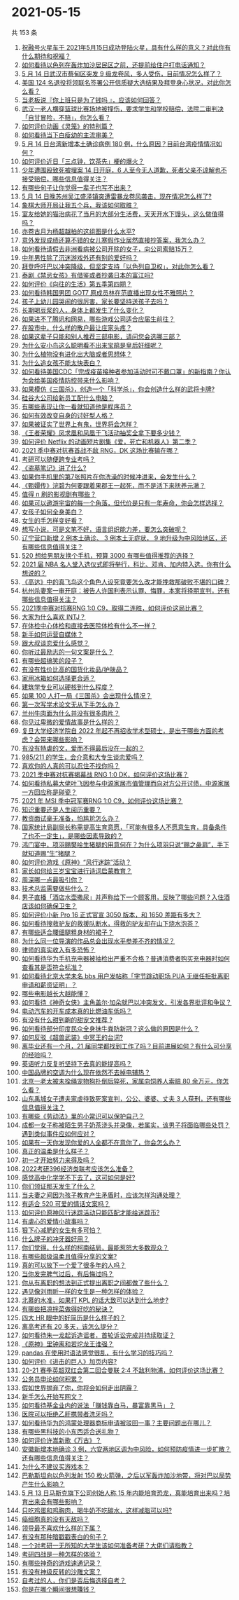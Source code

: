 # 2021-05-15

共 153 条

<!-- BEGIN -->
<!-- 最后更新时间 Sat May 15 2021 16:02:39 GMT+0800 (China Standard Time) -->

1. [祝融号火星车于
   2021年5月15日成功登陆火星，具有什么样的意义？对此你有什么期待和祝福？](https://www.zhihu.com/question/459371819)
2. [如何看待以色列在轰炸加沙居民区之前，还提前给住户打电话通知？](https://www.zhihu.com/question/459381446)
3. [5 月 14 日武汉市蔡甸区突发 9
   级龙卷风，多人受伤，目前情况怎么样了？](https://www.zhihu.com/question/459494123)
4. [美国 124
   名退役将领联名签署公开信质疑大选结果及拜登身心状况，对此你怎么看？](https://www.zhihu.com/question/459466085)
5. [当老板说『你上班只是为了钱吗 』，应该如何回答？](https://www.zhihu.com/question/459271480)
6. [武汉一老人横穿篮球比赛场地被撞伤，要求学生和学校赔偿，法院二审判决「自甘冒险，不赔」，你怎么看？](https://www.zhihu.com/question/458886791)
7. [如何评价动画《灵笼》的特别篇？](https://www.zhihu.com/question/457932974)
8. [如何看待当下白瘦幼的主流审美？](https://www.zhihu.com/question/63812554)
9. [5 月 14 日台湾新增本土确诊病例 180
   例，什么原因？目前台湾疫情情况如何？](https://www.zhihu.com/question/459531944)
10. [如何评价近日「三点钟，饮茶先」梗的爆火？](https://www.zhihu.com/question/459087204)
11. [少年遭围殴致死被埋案 14 日开庭，6
    人至今无人道歉，死者父亲不谅解也不接受赔偿，哪些信息值得关注？](https://www.zhihu.com/question/459368723)
12. [有哪些句子让你觉得一辈子也写不出来？](https://www.zhihu.com/question/452901323)
13. [5 月 14
    日晚苏州吴江盛泽镇突遭雷暴龙卷风袭击，现在情况怎么样了?](https://www.zhihu.com/question/459449819)
14. [象棋大师开局让我五个兵，我该如何取胜？](https://www.zhihu.com/question/458811041)
15. [室友给她的猫治病花了当月的大部分生活费，天天开水下馒头，这么做值得吗？](https://www.zhihu.com/question/458055949)
16. [亦卷古月为杨超越拍的这组图是什么水平?](https://www.zhihu.com/question/459282561)
17. [意外发现成绩还算不错的女儿寒假作业居然直接抄答案，我怎么办？](https://www.zhihu.com/question/444223188)
18. [如何看待请假去非洲看病被公司开除的女子，向公司索赔15万？](https://www.zhihu.com/question/459337590)
19. [中年男性除了沉迷游戏外还有别的爱好吗？](https://www.zhihu.com/question/459226864)
20. [拜登呼吁巴以冲突降级，但坚定支持「以色列自卫权」，对此你怎么看？](https://www.zhihu.com/question/459392658)
21. [泰剧《禁忌女孩》有借鉴或者抄袭日本的富江吗?](https://www.zhihu.com/question/372621639)
22. [如何评价《向往的生活》第五季第四期？](https://www.zhihu.com/question/458385376)
23. [如何看待韩国男团 GOT7 原成员林在范直播出现女性不雅照片？](https://www.zhihu.com/question/459375130)
24. [孩子上幼儿园哭闹的很厉害，家长要坚持送孩子去吗？](https://www.zhihu.com/question/402790783)
25. [长期喝豆浆的人，身体上都发生了什么变化？](https://www.zhihu.com/question/382035677)
26. [如果进不了腾讯和网易，哪些游戏公司适合应届生前往？](https://www.zhihu.com/question/51894980)
27. [在股市中，什么样的散户最让庄家头疼？](https://www.zhihu.com/question/316561088)
28. [如果这辈子只能和别人推荐三部电影，请问您会选哪三部？](https://www.zhihu.com/question/444313984)
29. [为什么安小鸟这么聪明看不出来宝鹃是皇后奸细呢？](https://www.zhihu.com/question/338703838)
30. [为什么植物没有进化出大脑或者思想体？](https://www.zhihu.com/question/437474056)
31. [为什么追女孩不能太快表白？](https://www.zhihu.com/question/354110420)
32. [如何看待美国CDC「完成疫苗接种者参加活动时可不戴口罩」的新指南？你认为会给美国疫情防控带来什么影响？](https://www.zhihu.com/question/459397574)
33. [如果模仿《三国杀》，创造一个「科学杀」，你会创造什么样的武将卡牌?](https://www.zhihu.com/question/452646740)
34. [硅谷大公司给新员工配什么电脑？](https://www.zhihu.com/question/46739077)
35. [有哪些表现让你一看就知道他是程序员？](https://www.zhihu.com/question/453277901)
36. [如何有效改变自身的讨好型人格？](https://www.zhihu.com/question/32157363)
37. [如果被证实了世界上有鬼，世界将会怎样？](https://www.zhihu.com/question/405528524)
38. [《王者荣耀》凤求凰和凤凰于飞活动抽奖全拿下要多少钱？](https://www.zhihu.com/question/434465290)
39. [如何评价 Netflix
    的动画短片剧集《爱，死亡和机器人》第二季？](https://www.zhihu.com/question/459134092)
40. [2021 季中赛对抗赛首战不敌 RNG，DK 这场比赛输在哪？](https://www.zhihu.com/question/459461021)
41. [考研可以随便跨专业考吗？](https://www.zhihu.com/question/401955144)
42. [《盗墓笔记》讲了什么?](https://www.zhihu.com/question/32090742)
43. [如果你手机里的第7张照片在你洗澡的时候冲进来，会发生什么？](https://www.zhihu.com/question/405633395)
44. [《甄嬛传》浣碧为何要跟着果郡王一起死，而不是活下来抚养元澈？](https://www.zhihu.com/question/433789518)
45. [值得 n 刷的影视剧有哪些？](https://www.zhihu.com/question/452689050)
46. [如果可以遨游宇宙的每一个角落，但代价是只有一年寿命，你会怎样选择？](https://www.zhihu.com/question/459343263)
47. [女孩子如何全身美白？](https://www.zhihu.com/question/28991460)
48. [女生的手怎样变好看？](https://www.zhihu.com/question/32285684)
49. [想写小说，可是文笔不好，语言组织能力差，要怎么突破呢？](https://www.zhihu.com/question/459065020)
50. [辽宁营口新增 2 例本土确诊、 3 例本土无症状， 9
    地升级为中风险地区，还有哪些信息值得关注？](https://www.zhihu.com/question/459445245)
51. [520 想给男朋友换个手机，预算 3000
    有哪些值得推荐的选择？](https://www.zhihu.com/question/458226493)
52. [2021 届 NBA
    名人堂入选仪式即将举行，科比、邓肯、加内特入选，你有什么想说的？](https://www.zhihu.com/question/459350210)
53. [《高达》中的真飞鸟这个角色人设究竟要怎么改才能挽救那破败不堪的口碑？](https://www.zhihu.com/question/456278526)
54. [杭州杀妻案一审开庭：被告人许国利表示认罪、悔罪，本案将择期宣判，还有哪些信息值得关注？](https://www.zhihu.com/question/459379238)
55. [2021季中赛对抗赛RNG 1:0
    C9，取得二连胜，如何评价这局比赛？](https://www.zhihu.com/question/459488940)
56. [大家为什么喜欢 INTJ？](https://www.zhihu.com/question/459270975)
57. [在体检中心体检和直接去医院体检有什么不一样？](https://www.zhihu.com/question/24536825)
58. [新手如何运营自媒体？](https://www.zhihu.com/question/323404884)
59. [跟大叔谈恋爱什么感觉？](https://www.zhihu.com/question/319597687)
60. [你听过最励志的一句文案是什么？](https://www.zhihu.com/question/437716992)
61. [有哪些超搞笑的段子？](https://www.zhihu.com/question/453066336)
62. [有没有性价比高的国货化妆品/护肤品？](https://www.zhihu.com/question/299017653)
63. [家用冰箱如何选择更合适？](https://www.zhihu.com/question/449486139)
64. [建筑学专业可以硬核到什么程度？](https://www.zhihu.com/question/448366335)
65. [如果 100 人打一局《三国杀》会出现什么情况？](https://www.zhihu.com/question/458748936)
66. [第一次写学术论文无从下手怎么办？](https://www.zhihu.com/question/20829666)
67. [兰州牛肉面为什么并没有很多肉片？](https://www.zhihu.com/question/448755182)
68. [你见过卑微的爱情故事是什么样的？](https://www.zhihu.com/question/320245223)
69. [复旦大学经济学院自 2022
    年起不再招收学术型硕士，是出于哪些方面的考虑？会带来哪些影响？](https://www.zhihu.com/question/458991146)
70. [有没有特虐的文，爱而不得最后没在一起的？](https://www.zhihu.com/question/440056937)
71. [985/211 的学生，会介意和大专生谈恋爱吗？](https://www.zhihu.com/question/55883779)
72. [喜欢你的人真的可以忍住不找你吗？](https://www.zhihu.com/question/433052807)
73. [2021 季中赛对抗赛揭幕战 RNG 1:0
    DK，如何评价这场比赛？](https://www.zhihu.com/question/459459475)
74. [如何看待私募大佬叶飞因参与中源家居市值管理而向对方公开讨债，中源家居一方回应称是碰瓷？](https://www.zhihu.com/question/459277738)
75. [2021 年 MSI 季中冠军赛RNG 1:0
    C9，如何评价这场比赛？](https://www.zhihu.com/question/459483381)
76. [知识重要还是人生阅历重要？](https://www.zhihu.com/question/401756432)
77. [教资面试毫无准备，怕尴尬怎么办？](https://www.zhihu.com/question/458928684)
78. [国家统计局副局长称需提高生育意愿，「可能有很多人不愿意生育，具备条件了也不一定生」，是哪些因素导致的？](https://www.zhihu.com/question/459227388)
79. [鸿门宴中，项羽赐樊哙生猪腿的用意何在？为什么项羽只说“赐之彘肩”，手下就知道赐“生”猪腿？](https://www.zhihu.com/question/19870339)
80. [如何评价游戏《原神》“风行迷踪”活动？](https://www.zhihu.com/question/459371771)
81. [家长如何给三岁宝宝进行诗词启蒙教育？](https://www.zhihu.com/question/344219807)
82. [周深哪一点最吸引你？](https://www.zhihu.com/question/453666454)
83. [技术总监需要做些什么？](https://www.zhihu.com/question/291798716)
84. [男子直播「酒店水壶撒尿」并声称给下一个顾客用，反映了哪些问题？入住酒店该如何确保卫生？](https://www.zhihu.com/question/459371363)
85. [如何评价小新 Pro 16 正式官宣 3050 版本，和 1650
    差距有多大？](https://www.zhihu.com/question/459174182)
86. [如何看待搜救驴友的救援队断水，得救的驴友却在山下烧水泡茶？](https://www.zhihu.com/question/459310609)
87. [有哪些适合腰细腿粗身材的裙子？](https://www.zhihu.com/question/451854465)
88. [为什么同一位导演的作品总会出现水平参差不齐的情况？](https://www.zhihu.com/question/457590938)
89. [律师的真实收入有多恐怖？](https://www.zhihu.com/question/360433896)
90. [如何看待华为手机充电器被抽检出严重不合格？普通消费者购买充电器时如何查看其是否符合标准？](https://www.zhihu.com/question/459365657)
91. [如何看待北京大学未名 bbs 用户发帖称「字节跳动职场 PUA
    无继任拒批离职申请和薪资证明」？](https://www.zhihu.com/question/459317193)
92. [哪些电影越长大越能懂？](https://www.zhihu.com/question/453278386)
93. [如何看待《神奇女侠》主角盖尔·加朵就巴以冲突发文，引发各界批评和争议？](https://www.zhihu.com/question/459349054)
94. [电动汽车的开车成本真的比燃油车低吗？](https://www.zhihu.com/question/423963353)
95. [有没有什么甜到齁的甜宠文推荐 ?](https://www.zhihu.com/question/362988648)
96. [如何看待部分印度民众全身抹牛粪防新冠？这么做的原因是什么？](https://www.zhihu.com/question/459344479)
97. [如何反驳《超兽武装》中冥王的台词?](https://www.zhihu.com/question/453809133)
98. [离毕业还有一个月，21
    届同学都找到工作了吗？目前进展如何？有什么可分享的经验吗？](https://www.zhihu.com/question/459163280)
99. [英语听力反复听坚持下去真的能提高吗？](https://www.zhihu.com/question/25869262)
100. [中国品牌的空调为什么现在依然不去掉电辅热？](https://www.zhihu.com/question/437041385)
101. [北京一老太被未拴绳宠物狗扑倒后猝死，家属向饲养人索赔 80
     余万元，你怎么看？](https://www.zhihu.com/question/459188941)
102. [山东禹城女子遭夫家虐待致死案宣判，公公、婆婆、丈夫 3
     人获刑，还有哪些信息值得关注？](https://www.zhihu.com/question/459407000)
103. [有哪些《劳动法》里的小常识可以保护自己？](https://www.zhihu.com/question/322472303)
104. [成都一女子称被陌生男子奶茶浇头并录像，若属实，该男子将面临哪些处罚？遇到类似事件应如何应对？](https://www.zhihu.com/question/459197699)
105. [如果有一天你发现你爱的人全都不在意你了，你会怎么办？](https://www.zhihu.com/question/456409558)
106. [真正的温柔是什么样子？](https://www.zhihu.com/question/374915368)
107. [初一才开始努力来得及吗？](https://www.zhihu.com/question/456184637)
108. [2022考研396经济类联考应该怎么准备？](https://www.zhihu.com/question/438333880)
109. [感觉高中化学学不下去了，这可如何是好?](https://www.zhihu.com/question/412638701)
110. [你们领证那天发生了什么？](https://www.zhihu.com/question/426768936)
111. [当夫妻之间因为孩子教育产生矛盾时，应该怎样沟通处理？](https://www.zhihu.com/question/457762381)
112. [有适合 520 可爱的情话文案吗？](https://www.zhihu.com/question/395634625)
113. [如何评价原神风行迷踪活动只能匹配才能给迷踪币?](https://www.zhihu.com/question/458975388)
114. [有虐心的爱情小故事吗？](https://www.zhihu.com/question/381394515)
115. [狠下心减肥的女生有多可怕？](https://www.zhihu.com/question/431969166)
116. [什么牌子的冲牙器好用？](https://www.zhihu.com/question/265185969)
117. [你们觉得，什么样的柯南结局，最能惹怒大多数观众？](https://www.zhihu.com/question/336378614)
118. [有哪些超级温柔且值得分享的文案?](https://www.zhihu.com/question/398204205)
119. [真的可以放下一个爱了很多年的人吗？](https://www.zhihu.com/question/453855079)
120. [当你发完脾气过后，有后悔过吗？](https://www.zhihu.com/question/450090677)
121. [你从有离职的想法到正式提出离职之间都做了些什么？](https://www.zhihu.com/question/459123577)
122. [遇见像刘雨昕一样的女生是一种怎样的体验？](https://www.zhihu.com/question/458764364)
123. [北慕的水准，如果打 KPL 的话大致可以达到什么地步?](https://www.zhihu.com/question/457025589)
124. [有哪些把凉拌菜做得好吃的秘诀？](https://www.zhihu.com/question/327948969)
125. [四大 HR 眼中的好简历是什么样子的？](https://www.zhihu.com/question/270327306)
126. [离高考还有 20 多天，该怎么提分？](https://www.zhihu.com/question/458625286)
127. [如何看待朱一龙起诉造谣者，首轮诉讼完成并持续取证？](https://www.zhihu.com/question/459455006)
128. [《原神》里钟离和若坨龙王谁强？](https://www.zhihu.com/question/455513453)
129. [pandas 在使用时语法感觉很乱，有什么学习的技巧吗？](https://www.zhihu.com/question/289788451)
130. [如何评价《进击的巨人》加页内容?](https://www.zhihu.com/question/458917406)
131. [20-21 赛季英超双红会第二回合曼联 2:4
     不敌利物浦，如何评价这场比赛？](https://www.zhihu.com/question/459329808)
132. [公务员申论如何积累？](https://www.zhihu.com/question/62703465)
133. [假如世界抛弃了你，你将会如何走出阴霾？](https://www.zhihu.com/question/454120128)
134. [新手怎么开始写网文？](https://www.zhihu.com/question/454846719)
135. [如何看待基金业内的说法「赚钱靠白马，暴富靠黑马」？](https://www.zhihu.com/question/458871834)
136. [医院可以拒绝乙肝携带者洗牙吗？](https://www.zhihu.com/question/64913982)
137. [如何看待华为的鸿蒙处理器商标申请被驳回一事？主要问题出在哪儿？](https://www.zhihu.com/question/459040169)
138. [有哪些黑科技的小东西适合送礼物？](https://www.zhihu.com/question/267703735)
139. [如何评价许嵩新歌《万古》？](https://www.zhihu.com/question/459309716)
140. [安徽新增本地确诊 3
     例，六安两地区调为中风险，如何预防疫情进一步扩散？还有哪些信息值得关注？](https://www.zhihu.com/question/459297033)
141. [为什么不建议买游戏本？](https://www.zhihu.com/question/406822764)
142. [巴勒斯坦向以色列发射 150
     枚火箭弹，之后以军轰炸加沙地带，将对巴以局势产生什么影响？](https://www.zhihu.com/question/458956080)
143. [5 月 13 日马斯克旗下公司创始人称 15
     年内能培育恐龙，真能培育出来吗？培育出来会有哪些影响？](https://www.zhihu.com/question/459235882)
144. [只吃鸡蛋和鸡胸肉，喝牛奶不吃碳水，这样减脂可以吗?](https://www.zhihu.com/question/419594552)
145. [癌细胞真的没有天敌吗？](https://www.zhihu.com/question/443608344)
146. [领导最不喜欢什么样的下属？](https://www.zhihu.com/question/401065430)
147. [有没有那种暗戳戳表白的句子？](https://www.zhihu.com/question/300244719)
148. [一个对考研一无所知的大学生该如何准备考研？大佬们请指教？](https://www.zhihu.com/question/62653700)
149. [考研四战是一种怎样的体验？](https://www.zhihu.com/question/53757945)
150. [有哪些神奇的游戏速通记录？](https://www.zhihu.com/question/458843261)
151. [有没有神级反转的沙雕文案？](https://www.zhihu.com/question/452293238)
152. [自考过的人，你们是否后悔选择自考？](https://www.zhihu.com/question/337908624)
153. [你是在哪个瞬间很想賺钱？](https://www.zhihu.com/question/451973989)

<!-- END -->
